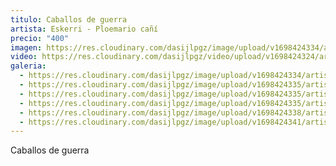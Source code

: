```yaml
---
titulo: Caballos de guerra
artista: Eskerri - Ploemario cañí
precio: "400"
imagen: https://res.cloudinary.com/dasijlpgz/image/upload/v1698424334/artistas/Eskerri%20-%20Ploemario%20ca%C3%B1%C3%AD/02_Caballos%20de%20guerra/P1070537.jpg
video: https://res.cloudinary.com/dasijlpgz/video/upload/v1698424324/artistas/Eskerri%20-%20Ploemario%20ca%C3%B1%C3%AD/02_Caballos%20de%20guerra/Sin_t%C3%ADtulo.mp4
galeria:
  - https://res.cloudinary.com/dasijlpgz/image/upload/v1698424334/artistas/Eskerri%20-%20Ploemario%20ca%C3%B1%C3%AD/02_Caballos%20de%20guerra/P1070537.jpg
  - https://res.cloudinary.com/dasijlpgz/image/upload/v1698424335/artistas/Eskerri%20-%20Ploemario%20ca%C3%B1%C3%AD/02_Caballos%20de%20guerra/P1070540.jpg
  - https://res.cloudinary.com/dasijlpgz/image/upload/v1698424335/artistas/Eskerri%20-%20Ploemario%20ca%C3%B1%C3%AD/02_Caballos%20de%20guerra/P1070543.jpg
  - https://res.cloudinary.com/dasijlpgz/image/upload/v1698424335/artistas/Eskerri%20-%20Ploemario%20ca%C3%B1%C3%AD/02_Caballos%20de%20guerra/P1070544.jpg
  - https://res.cloudinary.com/dasijlpgz/image/upload/v1698424338/artistas/Eskerri%20-%20Ploemario%20ca%C3%B1%C3%AD/02_Caballos%20de%20guerra/P1070546.jpg
  - https://res.cloudinary.com/dasijlpgz/image/upload/v1698424341/artistas/Eskerri%20-%20Ploemario%20ca%C3%B1%C3%AD/02_Caballos%20de%20guerra/P1070547.jpg
---
```

C﻿aballos de guerra